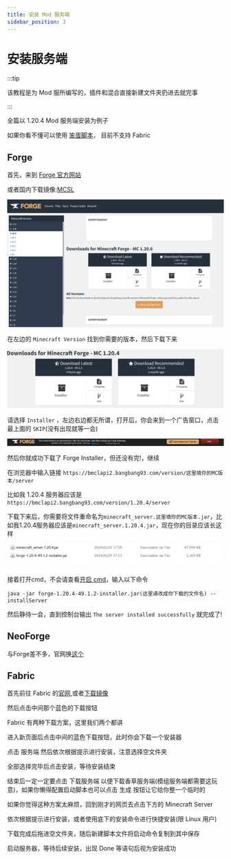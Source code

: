 ```yaml
---
title: 安装 Mod 服务端
sidebar_position: 3
---
```


# 安装服务端

:::tip

该教程是为 Mod 服所编写的，插件和混合直接新建文件夹扔进去就完事

:::

全篇以 1.20.4 Mod 服务端安装为例子

如果你看不懂可以使用
[笨蛋脚本](https://dl.yizhan.wiki/windows-latest/select-server.exe)，
目前不支持 Fabric

## Forge

首先，来到 [Forge 官方网站](https://files.minecraftforge.net/net/minecraftforge/forge/)

或者国内下载镜像:[MCSL](https://sync.mcsl.com.cn/core/Forge)

![](_images/install/1.png)

在左边的 `Minecraft Version` 找到你需要的版本，然后下载下来

![](_images/install/2.png)

请选择 `Installer` ，左边右边都无所谓，打开后，你会来到一个广告窗口，点击最上面的 `SKIP`(没有出现就等一会)

![](_images/install/3.png)

然后你就成功下载了 Forge Installer，但还没有完!，继续

在浏览器中输入链接
`https://bmclapi2.bangbang93.com/version/这里填你的MC版本/server`

比如我 1.20.4 服务器应该是 `https://bmclapi2.bangbang93.com/version/1.20.4/server`

下载下来后，你需要将文件重命名为`minecraft_server.这里填你的MC版本.jar`，比如我1.20.4服务器应该是`minecraft_server.1.20.4.jar`，现在你的目录应该长这样

![](_images/install/4.png)

接着打开cmd，不会请查看[开启 cmd](launch-server.md#笨蛋脚本)，输入以下命令

````shell
java -jar forge-1.20.4-49.1.2-installer.jar(这里请改成你下载的文件名) --installServer
````

然后静待一会，直到控制台输出 `The server installed successfully` 就完成了!

## NeoForge

与Forge差不多，官网换[这个](https://neoforged.net/)

## Fabric

首先前往 Fabric 的[官网](https://fabricmc.net/),或者[下载镜像](https://sync.mcsl.com.cn/core/Fabric)

然后点击中间那个蓝色的下载按钮

Fabric 有两种下载方案，这里我们两个都讲

进入新页面后点击中间的蓝色下载按钮，此时你会下载一个安装器

点击 服务端 然后依次根据提示进行安装，注意选择空文件夹

全部选择完毕后点击安装，等待安装结束

结束后一定一定要点击 下载服务端 以便下载香草服务端(模组服务端都需要这玩意)，如果你懒得配置启动脚本也可以点击 生成 按钮让它给你整一个临时的

如果你觉得这种方案太麻烦，回到刚才的网页去点击下方的 Minecraft Server

依次根据提示进行安装，或者使用底下的安装命令进行快捷安装(限 Linux 用户)

下载完成后拖进空文件夹，随后新建脚本文件将启动命令复制到其中保存

启动服务器，等待后续安装，出现 Done 等语句后视为安装成功
